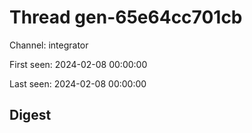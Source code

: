 # Thread gen-65e64cc701cb
Channel: integrator

First seen: 2024-02-08 00:00:00

Last seen: 2024-02-08 00:00:00

## Digest


